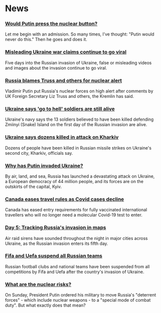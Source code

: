 # News
### [Would Putin press the nuclear button?](https://www.bbc.com/news/world-europe-60551140)
Let me begin with an admission. So many times, I've thought: "Putin would never do this." Then he goes and does it.
### [Misleading Ukraine war claims continue to go viral](https://www.bbc.com/news/60554910)
Five days into the Russian invasion of Ukraine, false or misleading videos and images about the invasion continue to go viral.
### [Russia blames Truss and others for nuclear alert](https://www.bbc.com/news/uk-60558048)
Vladimir Putin put Russia's nuclear forces on high alert after comments by UK Foreign Secretary Liz Truss and others, the Kremlin has said.
### [Ukraine says 'go to hell' soldiers are still alive](https://www.bbc.com/news/world-europe-60554959)
Ukraine's navy says the 13 soldiers believed to have been killed defending Zmiinyi (Snake) Island on the first day of the Russian invasion are alive. 
### [Ukraine says dozens killed in attack on Kharkiv](https://www.bbc.com/news/world-europe-60560465)
Dozens of people have been killed in Russian missile strikes on Ukraine's second city, Kharkiv, officials say.
### [Why has Putin invaded Ukraine?](https://www.bbc.com/news/world-europe-56720589)
By air, land, and sea, Russia has launched a devastating attack on Ukraine, a European democracy of 44 million people, and its forces are on the outskirts of the capital, Kyiv. 
### [Canada eases travel rules as Covid cases decline](https://www.bbc.com/news/world-us-canada-60559409)
Canada has eased entry requirements for fully vaccinated international travellers who will no longer need a molecular Covid-19 test to enter. 
### [Day 5: Tracking Russia's invasion in maps](https://www.bbc.com/news/world-europe-60506682)
Air raid sirens have sounded throughout the night in major cities across Ukraine, as the Russian invasion enters its fifth day.
### [Fifa and Uefa suspend all Russian teams](https://www.bbc.com/sport/athletics/60560567)
Russian football clubs and national teams have been suspended from all competitions by Fifa and Uefa after the country's invasion of Ukraine.
### [What are the nuclear risks?](https://www.bbc.com/news/world-europe-60559574)
On Sunday, President Putin ordered his military to move Russia's "deterrent forces" - which include nuclear weapons - to a "special mode of combat duty". But what exactly does that mean?
